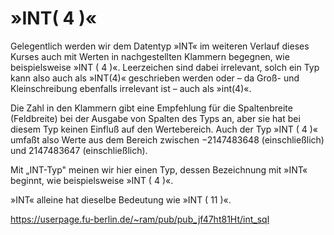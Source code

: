 # »INT( 4 )«

Gelegentlich werden wir dem Datentyp »INT« im weiteren Verlauf dieses Kurses auch mit Werten in nachgestellten Klammern begegnen, wie beispielsweise »INT ( 4 )«. Leerzeichen sind dabei irrelevant, solch ein Typ kann also auch als »INT(4)« geschrieben werden oder – da Groß- und Kleinschreibung ebenfalls irrelevant ist – auch als »int(4)«.

Die Zahl in den Klammern gibt eine Empfehlung für die Spaltenbreite (Feldbreite) bei der Ausgabe von Spalten des Typs an, aber sie hat bei diesem Typ keinen Einfluß auf den Wertebereich. Auch der Typ »INT ( 4 )« umfaßt also Werte aus dem Bereich zwischen −2147483648 (einschließlich) und 2147483647 (einschließlich).

Mit „INT-Typ" meinen wir hier einen Typ, dessen Bezeichnung mit »INT« beginnt, wie beispielsweise »INT ( 4 )«.

»INT« alleine hat dieselbe Bedeutung wie »INT ( 11 )«.

https://userpage.fu-berlin.de/~ram/pub/pub_jf47ht81Ht/int_sql
